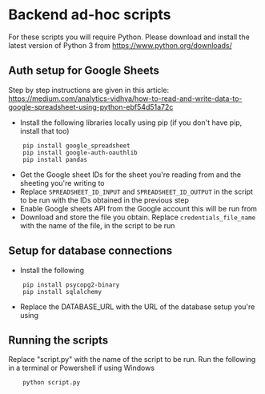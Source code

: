 # Backend ad-hoc scripts

For these scripts you will require Python. Please download and install the latest version of Python 3 from https://www.python.org/downloads/

## Auth setup for Google Sheets

Step by step instructions are given in this article: https://medium.com/analytics-vidhya/how-to-read-and-write-data-to-google-spreadsheet-using-python-ebf54d51a72c

- Install the following libraries locally using pip (if you don't have pip, install that too)
```
	pip install google_spreadsheet
	pip install google-auth-oauthlib
	pip install pandas
```
- Get the Google sheet IDs for the sheet you're reading from and the sheeting you're writing to
- Replace `SPREADSHEET_ID_INPUT` and `SPREADSHEET_ID_OUTPUT` in the script to be run with the IDs obtained in the previous step
- Enable Google sheets API from the Google account this will be run from
- Download and store the file you obtain. Replace `credentials_file_name` with the name of the file, in the script to be run

## Setup for database connections
- Install the following
```
	pip install psycopg2-binary
	pip install sqlalchemy
```
- Replace the DATABASE_URL with the URL of the database setup you're using


## Running the scripts

Replace "script.py" with the name of the script to be run. Run the following in a terminal or Powershell if using Windows
```
	python script.py
```
